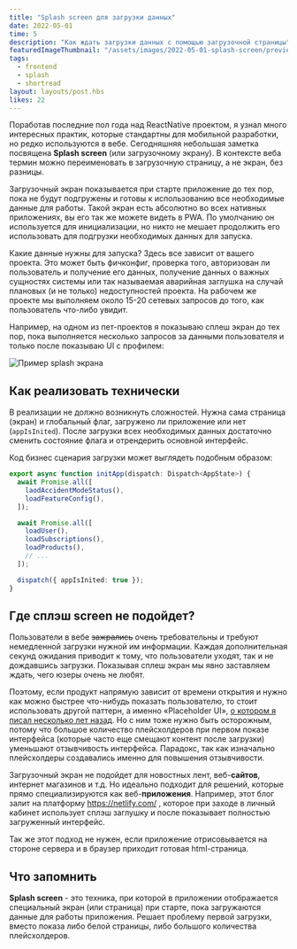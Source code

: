 ```yaml
---
title: "Splash screen для загрузки данных"
date: 2022-05-01
time: 5
description: "Как ждать загрузки данных с помощью загрузочной страницы"
featuredImageThumbnail: "/assets/images/2022-05-01-splash-screen/preview.jpg"
tags:
  - frontend
  - splash
  - shortread
layout: layouts/post.hbs
likes: 22
---
```


Поработав последние пол года над ReactNative проектом, я узнал много интересных практик, которые стандартны для мобильной разработки, но редко используются в вебе. Сегодняшняя небольшая заметка посвящена **Splash screen** (или загрузочному экрану). В контексте веба термин можно переименовать в загрузочную страницу, а не экран, без разницы.

Загрузочный экран показывается при старте приложение до тех пор, пока не будут подгружены и готовы к использованию все необходимые данные для работы. Такой экран есть абсолютно во всех нативных приложениях, вы его так же можете видеть в PWA. По умолчанию он используется для инициализации, но никто не мешает продолжить его использовать для подгрузки необходимых данных для запуска.

Какие данные нужны для запуска? Здесь все зависит от вашего проекта. Это может быть фичконфиг, проверка того, авторизован ли пользователь и получение его данных, получение данных о важных сущностях системы или так называемая аварийная заглушка на случай плановых (и не только) недоступностей проекта. На рабочем же проекте мы выполняем около 15-20 сетевых запросов до того, как пользователь что-либо увидит.

Например, на одном из пет-проектов я показываю сплеш экран до тех пор, пока выполняется несколько запросов за данными пользователя и только после показываю UI с профилем:

<img
  class="lazyload"
  alt="Пример splash экрана"
  src="/assets/images/2022-05-01-splash-screen/1.min.png"
  data-src="/assets/images/2022-05-01-splash-screen/1.gif"
/>

## Как реализовать технически

В реализации не должно возникнуть сложностей. Нужна сама страница (экран) и глобальный флаг, загружено ли приложение или нет (`appIsInited`). После загрузки всех необходимых данных достаточно сменить состояние флага и отрендерить основной интерфейс.

Код бизнес сценария загрузки может выглядеть подобным образом:

```ts
export async function initApp(dispatch: Dispatch<AppState>) {
  await Promise.all([
    laodAccidentModeStatus(),
    loadFeatureConfig(),
  ]);

  await Promise.all([
    loadUser(),
    loadSubscriptions(),
    loadProducts(),
    // ...
  ]);

  dispatch({ appIsInited: true });
}
```

## Где сплэш screen не подойдет?

Пользователи в вебе ~~зажрались~~ очень требовательны и требуют немедленной загрузки нужной им информации. Каждая дополнительная секунд ожидания приводит к тому, что пользователи уходят, так и не дождавшись загрузки. Показывая сплеш экран мы явно заставляем ждать, чего юзеры очень не любят.

Поэтому, если продукт напрямую зависит от времени открытия и нужно как можно быстрее что-нибудь показать пользователю, то стоит использовать другой паттерн, а именно «Placeholder UI», [о котором я писал несколько лет назад](https://amorgunov.com/posts/2018-11-05-content-placeholder/). Но с ним тоже нужно быть осторожным, потому что большое количество плейсхолдеров при первом показе интерфейса (которые часто еще смещают контент после загрузки) уменьшают отзывчивость интерфейса. Парадокс, так как изначально плейсхолдеры создавались именно для повышения отзывчивости.

Загрузочный экран не подойдет для новостных лент, веб-**сайтов**, интернет магазинов и т.д. Но идеально подходит для решений, которые прямо специализируются как веб-**приложения**. Например, этот блог залит на платформу https://netlify.com/ , которое при заходе в личный кабинет использует сплэш заглушку и после показывает полностью загруженный интерфейс.

Так же этот подход не нужен, если приложение отрисовывается на стороне сервера и в браузер приходит готовая html-страница.

## Что запомнить

**Splash screen** - это техника, при которой в приложении отображается специальный экран (или страница) при старте, пока загружаются данные для работы приложения. Решает проблему первой загрузки, вместо показа либо белой страницы, либо большого количества плейсхолдеров.
